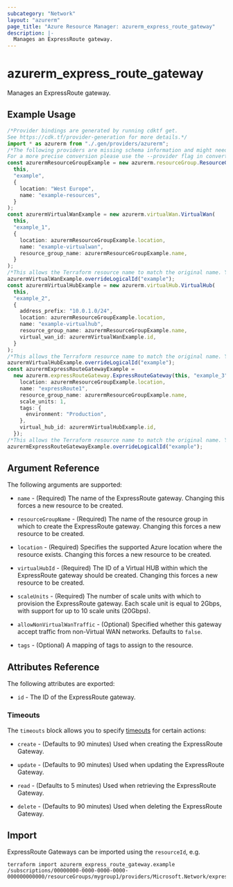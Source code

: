 ```yaml
---
subcategory: "Network"
layout: "azurerm"
page_title: "Azure Resource Manager: azurerm_express_route_gateway"
description: |-
  Manages an ExpressRoute gateway.
---
```


# azurerm\_express\_route\_gateway

Manages an ExpressRoute gateway.

## Example Usage

```typescript
/*Provider bindings are generated by running cdktf get.
See https://cdk.tf/provider-generation for more details.*/
import * as azurerm from "./.gen/providers/azurerm";
/*The following providers are missing schema information and might need manual adjustments to synthesize correctly: azurerm.
For a more precise conversion please use the --provider flag in convert.*/
const azurermResourceGroupExample = new azurerm.resourceGroup.ResourceGroup(
  this,
  "example",
  {
    location: "West Europe",
    name: "example-resources",
  }
);
const azurermVirtualWanExample = new azurerm.virtualWan.VirtualWan(
  this,
  "example_1",
  {
    location: azurermResourceGroupExample.location,
    name: "example-virtualwan",
    resource_group_name: azurermResourceGroupExample.name,
  }
);
/*This allows the Terraform resource name to match the original name. You can remove the call if you don't need them to match.*/
azurermVirtualWanExample.overrideLogicalId("example");
const azurermVirtualHubExample = new azurerm.virtualHub.VirtualHub(
  this,
  "example_2",
  {
    address_prefix: "10.0.1.0/24",
    location: azurermResourceGroupExample.location,
    name: "example-virtualhub",
    resource_group_name: azurermResourceGroupExample.name,
    virtual_wan_id: azurermVirtualWanExample.id,
  }
);
/*This allows the Terraform resource name to match the original name. You can remove the call if you don't need them to match.*/
azurermVirtualHubExample.overrideLogicalId("example");
const azurermExpressRouteGatewayExample =
  new azurerm.expressRouteGateway.ExpressRouteGateway(this, "example_3", {
    location: azurermResourceGroupExample.location,
    name: "expressRoute1",
    resource_group_name: azurermResourceGroupExample.name,
    scale_units: 1,
    tags: {
      environment: "Production",
    },
    virtual_hub_id: azurermVirtualHubExample.id,
  });
/*This allows the Terraform resource name to match the original name. You can remove the call if you don't need them to match.*/
azurermExpressRouteGatewayExample.overrideLogicalId("example");

```

## Argument Reference

The following arguments are supported:

*   `name` - (Required) The name of the ExpressRoute gateway. Changing this forces a new resource to be created.

*   `resourceGroupName` - (Required) The name of the resource group in which to create the ExpressRoute gateway. Changing this forces a new resource to be created.

*   `location` - (Required) Specifies the supported Azure location where the resource exists. Changing this forces a new resource to be created.

*   `virtualHubId` - (Required) The ID of a Virtual HUB within which the ExpressRoute gateway should be created. Changing this forces a new resource to be created.

*   `scaleUnits` - (Required) The number of scale units with which to provision the ExpressRoute gateway. Each scale unit is equal to 2Gbps, with support for up to 10 scale units (20Gbps).

*   `allowNonVirtualWanTraffic` - (Optional) Specified whether this gateway accept traffic from non-Virtual WAN networks. Defaults to `false`.

*   `tags` - (Optional) A mapping of tags to assign to the resource.

## Attributes Reference

The following attributes are exported:

* `id` - The ID of the ExpressRoute gateway.

### Timeouts

The `timeouts` block allows you to specify [timeouts](https://www.terraform.io/language/resources/syntax#operation-timeouts) for certain actions:

*   `create` - (Defaults to 90 minutes) Used when creating the ExpressRoute Gateway.

*   `update` - (Defaults to 90 minutes) Used when updating the ExpressRoute Gateway.

*   `read` - (Defaults to 5 minutes) Used when retrieving the ExpressRoute Gateway.

*   `delete` - (Defaults to 90 minutes) Used when deleting the ExpressRoute Gateway.

## Import

ExpressRoute Gateways can be imported using the `resourceId`, e.g.

```shell
terraform import azurerm_express_route_gateway.example /subscriptions/00000000-0000-0000-0000-000000000000/resourceGroups/mygroup1/providers/Microsoft.Network/expressRouteGateways/myExpressRouteGateway
```
